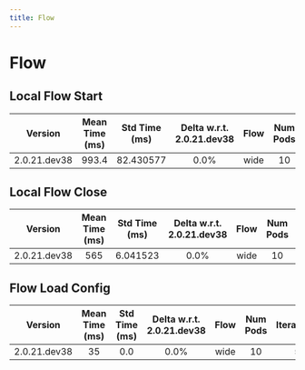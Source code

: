 ```yaml
---
title: Flow
---
```

# Flow

## Local Flow Start

| Version | Mean Time (ms) | Std Time (ms) | Delta w.r.t. 2.0.21.dev38 | Flow | Num Pods | Iterations |
| :---: | :---: | :---: | :---: | :---: | :---: | :---: |
| 2.0.21.dev38 | 993.4 | 82.430577 | 0.0% | wide | 10 | 5 |
## Local Flow Close

| Version | Mean Time (ms) | Std Time (ms) | Delta w.r.t. 2.0.21.dev38 | Flow | Num Pods | Iterations |
| :---: | :---: | :---: | :---: | :---: | :---: | :---: |
| 2.0.21.dev38 | 565 | 6.041523 | 0.0% | wide | 10 | 5 |
## Flow Load Config

| Version | Mean Time (ms) | Std Time (ms) | Delta w.r.t. 2.0.21.dev38 | Flow | Num Pods | Iterations |
| :---: | :---: | :---: | :---: | :---: | :---: | :---: |
| 2.0.21.dev38 | 35 | 0.0 | 0.0% | wide | 10 | 5 |

